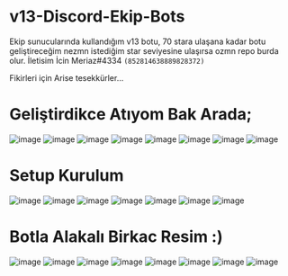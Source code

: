 # v13-Discord-Ekip-Bots
Ekip sunucularında kullandığım v13 botu,
70 stara ulaşana kadar botu geliştireceğim nezmn istediğim star seviyesine ulaşırsa ozmn repo burda olur. İletisim İcin Meriaz#4334 `(852814638889828372)`

Fikirleri için Arise tesekkürler...

# Geliştirdikce Atıyom Bak Arada;

![image](https://user-images.githubusercontent.com/89699487/172461300-f91f5646-c5b2-4ba3-b3d3-7e4d014d8f7d.png)
![image](https://user-images.githubusercontent.com/89699487/172227747-6e9ae01a-9641-4824-b244-5175a3c6a062.png)
![image](https://user-images.githubusercontent.com/89699487/171038519-baec0539-eb24-4bbf-917b-07b0b6580795.png)
![image](https://user-images.githubusercontent.com/89699487/171010067-e9cef29c-53fc-4a82-9bda-382cd0239648.png)
![image](https://user-images.githubusercontent.com/89699487/170754354-96f29f1e-a484-4c52-a1f2-02f02ecb7061.png)
![image](https://user-images.githubusercontent.com/89699487/170754481-bbe803d4-56dd-4453-bcdf-2ab9bfebb708.png)
![image](https://user-images.githubusercontent.com/89699487/170754795-21c026b5-0b91-4b47-b018-829a0565a0da.png)
![image](https://user-images.githubusercontent.com/89699487/169900285-0ecd62fc-bf72-438a-8623-b4e12a60c196.png)

# Setup Kurulum 

![image](https://user-images.githubusercontent.com/89699487/169306437-f2e4c3ac-fe40-4a13-9800-5ff9dc0fb5e3.png)
![image](https://user-images.githubusercontent.com/89699487/169305747-35a0eafe-495e-4cb1-9d1d-2a1a7264a3f8.png)
![image](https://user-images.githubusercontent.com/89699487/169305803-c28e81ec-100c-4841-8408-b8a690310443.png)
![image](https://user-images.githubusercontent.com/89699487/169305824-35fe3930-5f89-4cbb-aea5-d3bb47aa3da1.png)
![image](https://user-images.githubusercontent.com/89699487/169305850-8b4ce376-ef4e-4873-83e1-513b38704766.png)
![image](https://user-images.githubusercontent.com/89699487/169307405-169962d6-2cd5-4ae0-9ebd-db8905ecf420.png)
![image](https://user-images.githubusercontent.com/89699487/169307427-f5bdc3f8-d57e-4c8b-94c5-3c44aaaa1a68.png)

# Botla Alakalı Birkac Resim :)

![image](https://user-images.githubusercontent.com/89699487/169306336-38c3ed47-6008-44e3-b460-d669a22ae24f.png)
![image](https://user-images.githubusercontent.com/89699487/169306390-bebf3f95-197c-430d-8b82-6d353c01b6c8.png)
![image](https://user-images.githubusercontent.com/89699487/169306480-bae06465-5222-45e0-a0b4-7b6366d2af24.png)
![image](https://user-images.githubusercontent.com/89699487/169306512-95610e87-b026-48f2-bb24-728a0c7d10be.png)
![image](https://user-images.githubusercontent.com/89699487/169306531-06f08818-675e-4854-8870-faded698f713.png)
![image](https://user-images.githubusercontent.com/89699487/169306571-55b075f9-b47f-4d1b-bf1c-96f380957cf5.png)
![image](https://user-images.githubusercontent.com/89699487/169306597-d8aabb14-4fb9-4a5e-a729-335dbf6625a9.png)
![image](https://user-images.githubusercontent.com/89699487/169306917-8ff2442a-b4a2-418e-841c-aefc0aed7138.png)
